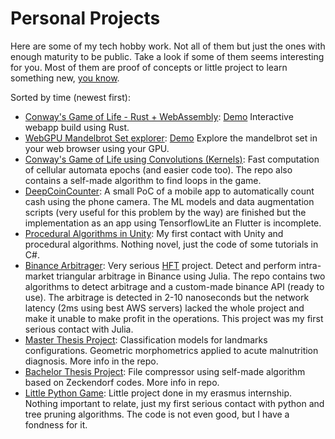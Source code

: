 # Personal Projects

Here are some of my tech hobby work. Not all of them but just the ones with enough maturity to be public. Take a look if some of them seems interesting for you. Most of them are proof of concepts or little project to learn something new, [you know](https://en.wikipedia.org/wiki/Learning-by-doing_(economics)).

Sorted by time (newest first):

 - [Conway's Game of Life - Rust + WebAssembly](https://github.com/RicardoHS/rust_wasm_game_of_life): [Demo](./content/demos/rust_wasm_game_of_life.html) Interactive webapp build using Rust.
 - [WebGPU Mandelbrot Set explorer](https://github.com/RicardoHS/wgpu_mandelbrot): [Demo](./content/demos/wgpu_mandelbrot.html) Explore the mandelbrot set in your web browser using your GPU.
 - [Conway's Game of Life using Convolutions (Kernels)](https://github.com/RicardoHS/conway_game): Fast computation of cellular automata epochs (and easier code too). The repo also contains a self-made algorithm to find loops in the game.
 - [DeepCoinCounter](https://github.com/RicardoHS/DeepCoinCounter): A small PoC of a mobile app to automatically count cash using the phone camera. The ML models and data augmentation scripts (very useful for this problem by the way) are finished but the implementation as an app using TensorflowLite an Flutter is incomplete.
 - [Procedural Algorithms in Unity](https://github.com/RicardoHS/unity_procedural_caves): My first contact with Unity and procedural algorithms. Nothing novel, just the code of some tutorials in C#.
 - [Binance Arbitrager](https://github.com/RicardoHS/binance-argitrager): Very serious [HFT](https://en.wikipedia.org/wiki/High-frequency_trading) project. Detect and perform intra-market triangular arbitrage in Binance using Julia. The repo contains two algorithms to detect arbitrage and a custom-made binance API (ready to use). The arbitrage is detected in 2-10 nanoseconds but the network latency (2ms using best AWS servers) lacked the whole project and make it unable to make profit in the operations. This project was my first serious contact with Julia.
 - [Master Thesis Project](https://github.com/RicardoHS/geomorph_malnutrition_classification_models): Classification models for landmarks configurations. Geometric morphometrics applied to acute malnutrition diagnosis. More info in the repo.
 - [Bachelor Thesis Project](https://github.com/RicardoHS/zeckendorf-codes): File compressor using self-made algorithm based on Zeckendorf codes. More info in repo.
 - [Little Python Game](https://github.com/RicardoHS/pythonTaraGame): Little project done in my erasmus internship. Nothing important to relate, just my first serious contact with python and tree pruning algorithms. The code is not even good, but I have a fondness for it.
